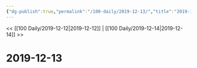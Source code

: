 ```yaml
---
{"dg-publish":true,"permalink":"/100-daily/2019-12-13/","title":"2019-12-13"}
---
```



<< [[100 Daily/2019-12-12\|2019-12-12]] | [[100 Daily/2019-12-14\|2019-12-14]] >>

# 2019-12-13
